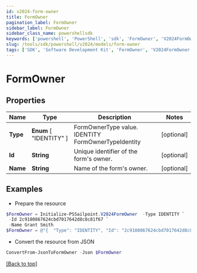 ```yaml
---
id: v2024-form-owner
title: FormOwner
pagination_label: FormOwner
sidebar_label: FormOwner
sidebar_class_name: powershellsdk
keywords: ['powershell', 'PowerShell', 'sdk', 'FormOwner', 'V2024FormOwner'] 
slug: /tools/sdk/powershell/v2024/models/form-owner
tags: ['SDK', 'Software Development Kit', 'FormOwner', 'V2024FormOwner']
---
```



# FormOwner

## Properties

Name | Type | Description | Notes
------------ | ------------- | ------------- | -------------
**Type** |  **Enum** [  "IDENTITY" ] | FormOwnerType value. IDENTITY FormOwnerTypeIdentity | [optional] 
**Id** | **String** | Unique identifier of the form's owner. | [optional] 
**Name** | **String** | Name of the form's owner. | [optional] 

## Examples

- Prepare the resource
```powershell
$FormOwner = Initialize-PSSailpoint.V2024FormOwner  -Type IDENTITY `
 -Id 2c9180867624cbd7017642d8c8c81f67 `
 -Name Grant Smith
$FormOwner = @"{  "Type": "IDENTITY", "Id": "2c9180867624cbd7017642d8c8c81f67", "Name": "Grant Smith" }"@
```

- Convert the resource from JSON
```powershell
ConvertFrom-JsonToFormOwner -Json $FormOwner
```


[[Back to top]](#) 

